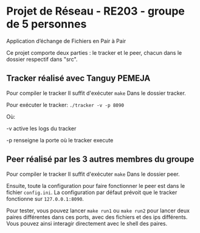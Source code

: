 # Projet de Réseau - RE203 - groupe de 5 personnes
Application d’échange de Fichiers en Pair à Pair

Ce projet comporte deux parties : le tracker et le peer, chacun dans le dossier respectif dans "src".

## Tracker réalisé avec Tanguy PEMEJA

Pour compiler le tracker Il suffit d'exécuter `make` Dans le dossier tracker.

Pour exécuter le tracker: `./tracker -v -p 8090`

Où:

-v active les logs du tracker

-p renseigne la porte où le tracker execute


## Peer réalisé par les 3 autres membres du groupe

Pour compiler le tracker Il suffit d'exécuter `make` Dans le dossier peer.

Ensuite, toute la configuration pour faire fonctionner le peer est dans le fichier `config.ini`. La configuration par défaut prévoit que le tracker fonctionne sur `127.0.0.1:8090`.

Pour tester, vous pouvez lancer `make run1` ou `make run2` pour lancer deux paires différentes dans ces ports, avec des fichiers et des ips différents. Vous pouvez ainsi interagir directement avec le shell des paires.
